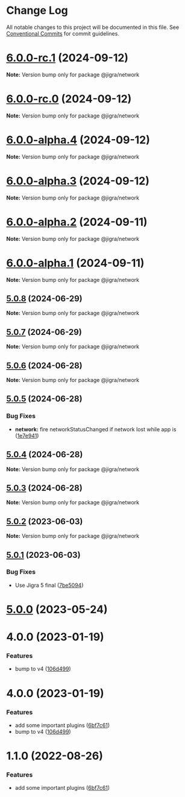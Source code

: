 # Change Log

All notable changes to this project will be documented in this file.
See [Conventional Commits](https://conventionalcommits.org) for commit guidelines.

# [6.0.0-rc.1](https://github.com/familyjs/jigra-plugins/compare/@jigra/network@6.0.0-rc.0...@jigra/network@6.0.0-rc.1) (2024-09-12)

**Note:** Version bump only for package @jigra/network

# [6.0.0-rc.0](https://github.com/familyjs/jigra-plugins/compare/@jigra/network@6.0.0-alpha.4...@jigra/network@6.0.0-rc.0) (2024-09-12)

**Note:** Version bump only for package @jigra/network

# [6.0.0-alpha.4](https://github.com/familyjs/jigra-plugins/compare/@jigra/network@6.0.0-alpha.3...@jigra/network@6.0.0-alpha.4) (2024-09-12)

**Note:** Version bump only for package @jigra/network

# [6.0.0-alpha.3](https://github.com/familyjs/jigra-plugins/compare/@jigra/network@6.0.0-alpha.2...@jigra/network@6.0.0-alpha.3) (2024-09-12)

**Note:** Version bump only for package @jigra/network

# [6.0.0-alpha.2](https://github.com/familyjs/jigra-plugins/compare/@jigra/network@6.0.0-alpha.1...@jigra/network@6.0.0-alpha.2) (2024-09-11)

**Note:** Version bump only for package @jigra/network

# [6.0.0-alpha.1](https://github.com/familyjs/jigra-plugins/compare/@jigra/network@5.0.8...@jigra/network@6.0.0-alpha.1) (2024-09-11)

**Note:** Version bump only for package @jigra/network

## [5.0.8](https://github.com/familyjs/jigra-plugins/compare/@jigra/network@5.0.7...@jigra/network@5.0.8) (2024-06-29)

**Note:** Version bump only for package @jigra/network

## [5.0.7](https://github.com/familyjs/jigra-plugins/compare/@jigra/network@5.0.6...@jigra/network@5.0.7) (2024-06-29)

**Note:** Version bump only for package @jigra/network

## [5.0.6](https://github.com/familyjs/jigra-plugins/compare/@jigra/network@5.0.5...@jigra/network@5.0.6) (2024-06-28)

**Note:** Version bump only for package @jigra/network

## [5.0.5](https://github.com/familyjs/jigra-plugins/compare/@jigra/network@5.0.4...@jigra/network@5.0.5) (2024-06-28)

### Bug Fixes

- **network:** fire networkStatusChanged if network lost while app is ([1e7e941](https://github.com/familyjs/jigra-plugins/commit/1e7e941f2ec6f99ce940a50011143efb67e1f9ca))

## [5.0.4](https://github.com/familyjs/jigra-plugins/compare/@jigra/network@5.0.3...@jigra/network@5.0.4) (2024-06-28)

**Note:** Version bump only for package @jigra/network

## [5.0.3](https://github.com/familyjs/jigra-plugins/compare/@jigra/network@5.0.2...@jigra/network@5.0.3) (2024-06-28)

**Note:** Version bump only for package @jigra/network

## [5.0.2](https://github.com/familyjs/jigra-plugins/compare/@jigra/network@5.0.1...@jigra/network@5.0.2) (2023-06-03)

**Note:** Version bump only for package @jigra/network

## [5.0.1](https://github.com/familyjs/jigra-plugins/compare/@jigra/network@5.0.0...@jigra/network@5.0.1) (2023-06-03)

### Bug Fixes

- Use Jigra 5 final ([7be5094](https://github.com/familyjs/jigra-plugins/commit/7be509425c5cc9f21b1f9e78794b2c6b76ca7702))

# [5.0.0](https://github.com/familyjs/jigra-plugins/compare/@jigra/network@1.1.0...@jigra/network@5.0.0) (2023-05-24)

# 4.0.0 (2023-01-19)

### Features

- bump to v4 ([106d499](https://github.com/familyjs/jigra-plugins/commit/106d49991e82a0505a82571530b73fcda020e7e4))

# 4.0.0 (2023-01-19)

### Features

- add some important plugins ([6bf7c61](https://github.com/navify/jigra-plugins/commit/6bf7c61ba5ad99cf0474cb2cc9599d0f8fedeb45))
- bump to v4 ([106d499](https://github.com/navify/jigra-plugins/commit/106d49991e82a0505a82571530b73fcda020e7e4))

# 1.1.0 (2022-08-26)

### Features

- add some important plugins ([6bf7c61](https://github.com/navify/jigra-plugins/commit/6bf7c61ba5ad99cf0474cb2cc9599d0f8fedeb45))

